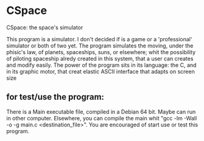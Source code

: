 # CSpace
CSpace: the space's simulator

This program is a simulator. I don't decided if is a game or a 'professional' simulator or both of two yet.
The program simulates the moving, under the phisic's law, of planets, spaceships, suns, or elsewhere;
whit the possibility of piloting spaceship alredy created in this system, that a user can creates and modify easily.
The power of the program sits in its language: the C, and in its graphic motor, that creat elastic ASCII interface that adapts on screen size

for test/use the program:
-------------------------
There is a Main executable file, compiled in a Debian 64 bit. Maybe can run in other computer.
Elsewhere, you can compile the main whit "gcc -lm -Wall -o -g main.c <destination_file>". You are encouraged of start use or test this program.

